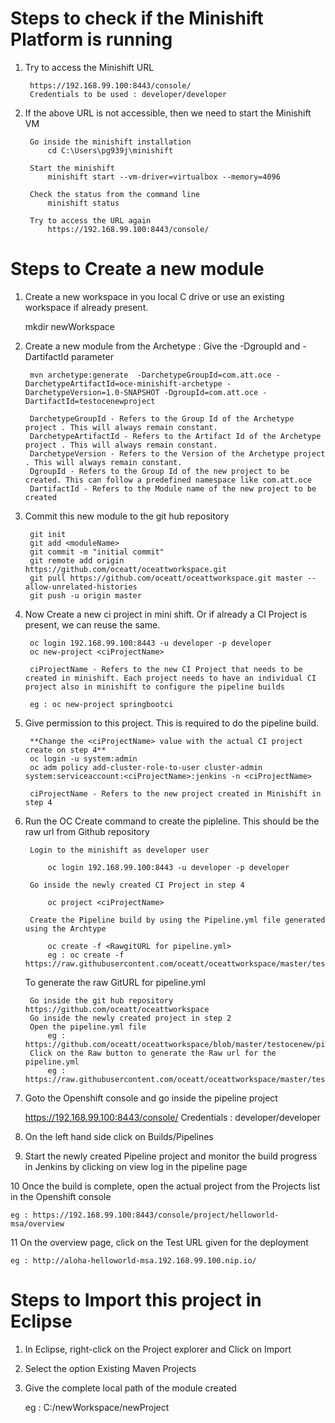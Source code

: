 # Steps to check if the Minishift Platform is running
1. Try to access the Minishift URL

		https://192.168.99.100:8443/console/
		Credentials to be used : developer/developer

2. If the above URL is not accessible, then we need to start the Minishift VM
	
		Go inside the minishift installation
			cd C:\Users\pg939j\minishift

		Start the minishift
			minishift start --vm-driver=virtualbox --memory=4096

		Check the status from the command line
			minishift status

		Try to access the URL again
			https://192.168.99.100:8443/console/


# Steps to Create a new module
1. Create a new workspace in you local C drive or use an existing workspace if already present.
	
	mkdir newWorkspace

2. Create a new module from the Archetype : Give the -DgroupId and -DartifactId parameter 
	
		mvn archetype:generate  -DarchetypeGroupId=com.att.oce -DarchetypeArtifactId=oce-minishift-archetype -DarchetypeVersion=1.0-SNAPSHOT -DgroupId=com.att.oce -DartifactId=testocenewproject
		
		DarchetypeGroupId - Refers to the Group Id of the Archetype project . This will always remain constant.
		DarchetypeArtifactId - Refers to the Artifact Id of the Archetype project . This will always remain constant.
		DarchetypeVersion - Refers to the Version of the Archetype project . This will always remain constant.
		DgroupId - Refers to the Group Id of the new project to be created. This can follow a predefined namespace like com.att.oce
		DartifactId - Refers to the Module name of the new project to be created

3. Commit this new module to the git hub repository
	
		git init
		git add <moduleName>
		git commit -m "initial commit"
		git remote add origin https://github.com/oceatt/oceattworkspace.git
		git pull https://github.com/oceatt/oceattworkspace.git master --allow-unrelated-histories
		git push -u origin master


4. Now Create a new ci project in mini shift. Or if already a CI Project is present, we can reuse the same.
	
		oc login 192.168.99.100:8443 -u developer -p developer
		oc new-project <ciProjectName>

		ciProjectName - Refers to the new CI Project that needs to be created in minishift. Each project needs to have an individual CI project also in minishift to configure the pipeline builds

		eg : oc new-project springbootci

5. Give permission to this project. This is required to do the pipeline build. 
		
		**Change the <ciProjectName> value with the actual CI project create on step 4**
		oc login -u system:admin
		oc adm policy add-cluster-role-to-user cluster-admin system:serviceaccount:<ciProjectName>:jenkins -n <ciProjectName>

		ciProjectName - Refers to the new project created in Minishift in step 4


6. Run the OC Create command to create the pipleline. This should be the raw url from Github repository
	
		Login to the minishift as developer user

			oc login 192.168.99.100:8443 -u developer -p developer

		Go inside the newly created CI Project in step 4

			oc project <ciProjectName>

		Create the Pipeline build by using the Pipeline.yml file generated using the Archtype

			oc create -f <RawgitURL for pipeline.yml>
			eg : oc create -f https://raw.githubusercontent.com/oceatt/oceattworkspace/master/testocenew/pipeline.yml
		
	To generate the raw GitURL for pipeline.yml
		
		Go inside the git hub repository https://github.com/oceatt/oceattworkspace
		Go inside the newly created project in step 2
		Open the pipeline.yml file
			eg : https://github.com/oceatt/oceattworkspace/blob/master/testocenew/pipeline.yml
		Click on the Raw button to generate the Raw url for the pipeline.yml
			eg : https://raw.githubusercontent.com/oceatt/oceattworkspace/master/testocenew/pipeline.yml
		

7. Goto the Openshift console and go inside the pipeline project

	https://192.168.99.100:8443/console/
	Credentials : developer/developer

8. On the left hand side click on Builds/Pipelines 

9. Start the newly created Pipeline project and monitor the build progress in Jenkins by clicking on view log in the pipeline page

10 Once the build is complete, open the actual project from the Projects list in the Openshift console
	
	eg : https://192.168.99.100:8443/console/project/helloworld-msa/overview
	
11 On the overview page, click on the Test URL given for the deployment
	
	eg : http://aloha-helloworld-msa.192.168.99.100.nip.io/
	
	
# Steps to Import this project in Eclipse
1. In Eclipse, right-click on the Project explorer and Click on Import

2. Select the option Existing Maven Projects

3. Give the complete local path of the module created
	
	eg : C:/newWorkspace/newProject
